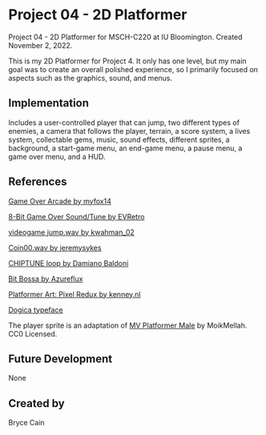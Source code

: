 # Project 04 - 2D Platformer

Project 04 - 2D Platformer for MSCH-C220 at IU Bloomington. Created November 2, 2022.

This is my 2D Platformer for Project 4. It only has one level, but my main goal was to create an overall polished experience, so I primarily focused on aspects such as the graphics, sound, and menus.

## Implementation
Includes a user-controlled player that can jump, two different types of enemies, a camera that follows the player, terrain, a score system, a lives system, collectable gems, music, sound effects, different sprites, a background, a start-game menu, an end-game menu, a pause menu, a game over menu, and a HUD.

## References

[Game Over Arcade by myfox14](https://freesound.org/people/myfox14/sounds/382310/)

[8-Bit Game Over Sound/Tune by EVRetro](https://freesound.org/people/EVRetro/sounds/533034/)

[videogame jump.wav by kwahman_02](https://freesound.org/people/kwahmah_02/sounds/262893/)

[Coin00.wav by jeremysykes](https://freesound.org/people/jeremysykes/sounds/341231/)

[CHIPTUNE loop by Damiano Baldoni](https://freemusicarchive.org/music/Damiano_Baldoni/single/chiptune-loopmp3/)

[Bit Bossa by Azureflux](https://freemusicarchive.org/music/Azureflux/Pocket_Boy)

[Platformer Art: Pixel Redux by kenney.nl](https://kenney.nl/assets/platformer-art-pixel-redux)

[Dogica typeface](https://fontlibrary.org/en/font/dogica)

The player sprite is an adaptation of [MV Platformer Male](https://opengameart.org/content/mv-platformer-male-32x64) by MoikMellah. CC0 Licensed.

## Future Development
None

## Created by
Bryce Cain
